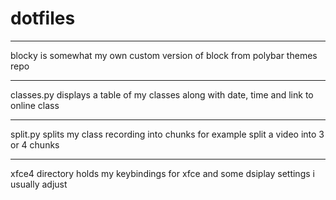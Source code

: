 # dotfiles
***
blocky is somewhat my own custom version of block from polybar themes repo
***
classes.py displays a table of my classes along with date, time and link to online class
***
split.py splits my class recording into chunks for example split a video into 3 or 4 chunks
***
xfce4 directory holds my keybindings for xfce and some dsiplay settings i usually adjust